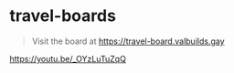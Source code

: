 # travel-boards

> Visit the board at https://travel-board.valbuilds.gay

https://youtu.be/_OYzLuTuZqQ